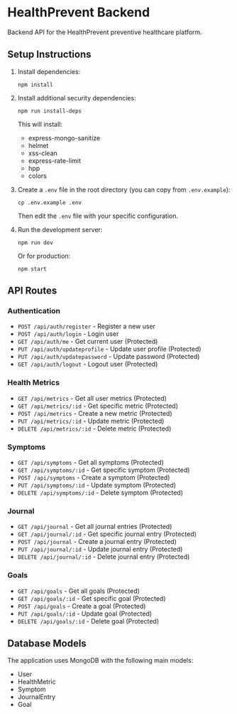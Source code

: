 # HealthPrevent Backend

Backend API for the HealthPrevent preventive healthcare platform.

## Setup Instructions

1. Install dependencies:
   ```
   npm install
   ```

2. Install additional security dependencies:
   ```
   npm run install-deps
   ```
   
   This will install:
   - express-mongo-sanitize
   - helmet
   - xss-clean
   - express-rate-limit
   - hpp
   - colors

3. Create a `.env` file in the root directory (you can copy from `.env.example`):
   ```
   cp .env.example .env
   ```
   
   Then edit the `.env` file with your specific configuration.

4. Run the development server:
   ```
   npm run dev
   ```
   
   Or for production:
   ```
   npm start
   ```

## API Routes

### Authentication
- `POST /api/auth/register` - Register a new user
- `POST /api/auth/login` - Login user
- `GET /api/auth/me` - Get current user (Protected)
- `PUT /api/auth/updateprofile` - Update user profile (Protected)
- `PUT /api/auth/updatepassword` - Update password (Protected)
- `GET /api/auth/logout` - Logout user (Protected)

### Health Metrics
- `GET /api/metrics` - Get all user metrics (Protected)
- `GET /api/metrics/:id` - Get specific metric (Protected)
- `POST /api/metrics` - Create a new metric (Protected)
- `PUT /api/metrics/:id` - Update metric (Protected)
- `DELETE /api/metrics/:id` - Delete metric (Protected)

### Symptoms
- `GET /api/symptoms` - Get all symptoms (Protected)
- `GET /api/symptoms/:id` - Get specific symptom (Protected)
- `POST /api/symptoms` - Create a symptom (Protected)
- `PUT /api/symptoms/:id` - Update symptom (Protected)
- `DELETE /api/symptoms/:id` - Delete symptom (Protected)

### Journal
- `GET /api/journal` - Get all journal entries (Protected)
- `GET /api/journal/:id` - Get specific journal entry (Protected)
- `POST /api/journal` - Create a journal entry (Protected)
- `PUT /api/journal/:id` - Update journal entry (Protected)
- `DELETE /api/journal/:id` - Delete journal entry (Protected)

### Goals
- `GET /api/goals` - Get all goals (Protected)
- `GET /api/goals/:id` - Get specific goal (Protected)
- `POST /api/goals` - Create a goal (Protected)
- `PUT /api/goals/:id` - Update goal (Protected)
- `DELETE /api/goals/:id` - Delete goal (Protected)

## Database Models

The application uses MongoDB with the following main models:
- User
- HealthMetric
- Symptom
- JournalEntry
- Goal
